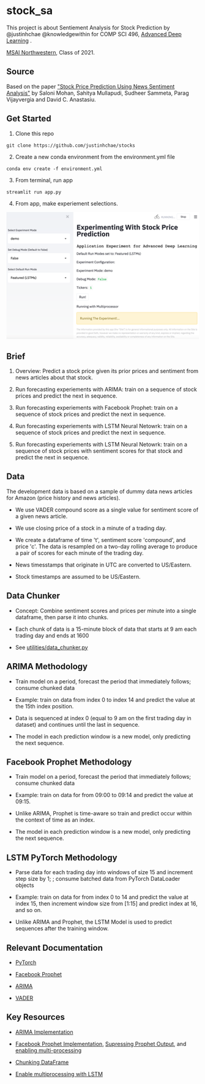 # stock_sa

This project is about Sentiement Analysis for Stock Prediction by @justinhchae @knowledgewithin for COMP SCI 496, [Advanced Deep Learning](https://www.mccormick.northwestern.edu/artificial-intelligence/curriculum/descriptions/msai-449.html) .

[MSAI Northwestern](https://www.mccormick.northwestern.edu/artificial-intelligence/), Class of 2021.

## Source

Based on the paper ["Stock Price Prediction Using News Sentiment Analysis"](https://ieeexplore.ieee.org/document/8848203) by Saloni Mohan, Sahitya Mullapudi, Sudheer Sammeta, Parag Vijayvergia and David C. Anastasiu.

## Get Started

1. Clone this repo
```terminal
git clone https://github.com/justinhchae/stocks
```

2. Create a new conda environment from the environment.yml file
```terminal
conda env create -f environment.yml
```

3. From terminal, run app
```terminal
streamlit run app.py
```

4. From app, make experiement selections. 

![application](https://github.com/justinhchae/stocks/blob/main/app_cap.png)

## Brief

1. Overview: Predict a stock price given its prior prices and sentiment from news articles about that stock.

2. Run forecasting experiements with ARIMA: train on a sequence of stock prices and predict the next in sequence.

3. Run forecasting experiements with Facebook Prophet: train on a sequence of stock prices and predict the next in sequence.

4. Run forecasting experiements with LSTM Neural Netowrk: train on a sequence of stock prices and predict the next in sequence.

5. Run forecasting experiements with LSTM Neural Netowrk: train on a sequence of stock prices with sentiment scores for that stock and predict the next in sequence.

## Data

The development data is based on a sample of dummy data news articles for Amazon (price history and news articles).

* We use VADER compound score as a single value for sentiment score of a given news article.

* We use closing price of a stock in a minute of a trading day.

* We create a dataframe of time 't', sentiment score 'compound', and price 'c'. The data is resampled on a two-day rolling average to produce a pair of scores for each minute of the trading day.

* News timesstamps that originate in UTC are converted to US/Eastern.

* Stock timestamps are assumed to be US/Eastern.

## Data Chunker

* Concept: Combine sentiment scores and prices per minute into a single dataframe, then parse it into chunks. 

* Each chunk of data is a 15-minute block of data that starts at 9 am each trading day and ends at 1600

* See [utilities/data_chunker.py](https://github.com/justinhchae/stocks/blob/main/utilities/data_chunker.py)

## ARIMA Methodology

* Train model on a period, forecast the period that immediately follows; consume chunked data

* Example: train on data from index 0 to index 14 and predict the value at the 15th index position.

* Data is sequenced at index 0 (equal to 9 am on the first trading day in dataset) and continues until the last in sequence.

* The model in each prediction window is a new model, only predicting the next sequence.

## Facebook Prophet Methodology

* Train model on a period, forecast the period that immediately follows; consume chunked data

* Example: train on data for from 09:00 to 09:14 and predict the value at 09:15.

* Unlike ARIMA, Prophet is time-aware so train and predict occur within the context of time as an index.

* The model in each prediction window is a new model, only predicting the next sequence.

## LSTM PyTorch Methodology

* Parse data for each trading day into windows of size 15 and increment step size by 1; ; consume batched data from PyTorch DataLoader objects

* Example: train on data for from index 0 to 14 and predict the value at index 15, then increment window size from [1:15] and predict index at 16, and so on.

* Unlike ARIMA and Prophet, the LSTM Model is used to predict sequences after the training window.

## Relevant Documentation

* [PyTorch](https://pytorch.org/docs/stable/generated/torch.nn.LSTM.html)

* [Facebook Prophet](https://facebook.github.io/prophet/)

* [ARIMA](https://www.statsmodels.org/stable/index.html)

* [VADER](https://pypi.org/project/vaderSentiment/)

## Key Resources

* [ARIMA Implementation](https://towardsdatascience.com/time-series-forecasting-predicting-stock-prices-using-an-arima-model-2e3b3080bd70)

* [Facebook Prophet Implementation](https://medium.com/spikelab/forecasting-multiples-time-series-using-prophet-in-parallel-2515abd1a245), [Supressing Prophet Output](https://stackoverflow.com/questions/2125702/how-to-suppress-console-output-in-python), and [enabling multi-processing](https://medium.com/spikelab/forecasting-multiples-time-series-using-prophet-in-parallel-2515abd1a245)

* [Chunking DataFrame](https://yaoyao.codes/pandas/2018/01/23/pandas-split-a-dataframe-into-chunks)

* [Enable multiprocessing with LSTM](https://pytorch.org/docs/stable/notes/multiprocessing.html)

